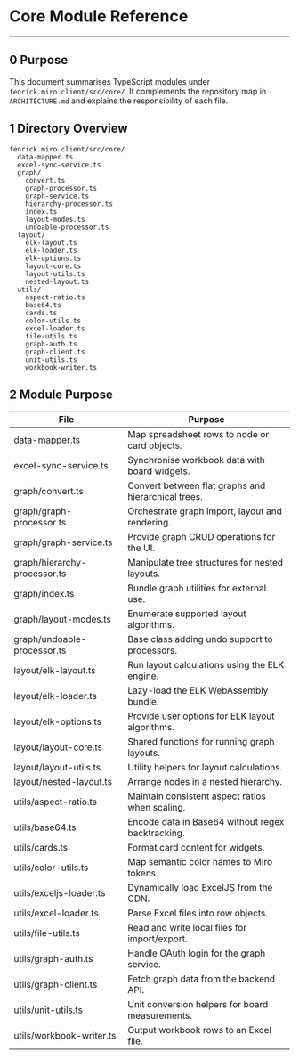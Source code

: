 # Core Module Reference

---

## 0 Purpose

This document summarises TypeScript modules under `fenrick.miro.client/src/core/`.
It complements the repository map in `ARCHITECTURE.md` and explains the
responsibility of each file.

## 1 Directory Overview

```
fenrick.miro.client/src/core/
  data-mapper.ts
  excel-sync-service.ts
  graph/
    convert.ts
    graph-processor.ts
    graph-service.ts
    hierarchy-processor.ts
    index.ts
    layout-modes.ts
    undoable-processor.ts
  layout/
    elk-layout.ts
    elk-loader.ts
    elk-options.ts
    layout-core.ts
    layout-utils.ts
    nested-layout.ts
  utils/
    aspect-ratio.ts
    base64.ts
    cards.ts
    color-utils.ts
    excel-loader.ts
    file-utils.ts
    graph-auth.ts
    graph-client.ts
    unit-utils.ts
    workbook-writer.ts
```

## 2 Module Purpose

| File                         | Purpose                                             |
| ---------------------------- | --------------------------------------------------- |
| data-mapper.ts               | Map spreadsheet rows to node or card objects.       |
| excel-sync-service.ts        | Synchronise workbook data with board widgets.       |
| graph/convert.ts             | Convert between flat graphs and hierarchical trees. |
| graph/graph-processor.ts     | Orchestrate graph import, layout and rendering.     |
| graph/graph-service.ts       | Provide graph CRUD operations for the UI.           |
| graph/hierarchy-processor.ts | Manipulate tree structures for nested layouts.      |
| graph/index.ts               | Bundle graph utilities for external use.            |
| graph/layout-modes.ts        | Enumerate supported layout algorithms.              |
| graph/undoable-processor.ts  | Base class adding undo support to processors.       |
| layout/elk-layout.ts         | Run layout calculations using the ELK engine.       |
| layout/elk-loader.ts         | Lazy-load the ELK WebAssembly bundle.               |
| layout/elk-options.ts        | Provide user options for ELK layout algorithms.     |
| layout/layout-core.ts        | Shared functions for running graph layouts.         |
| layout/layout-utils.ts       | Utility helpers for layout calculations.            |
| layout/nested-layout.ts      | Arrange nodes in a nested hierarchy.                |
| utils/aspect-ratio.ts        | Maintain consistent aspect ratios when scaling.     |
| utils/base64.ts              | Encode data in Base64 without regex backtracking.   |
| utils/cards.ts               | Format card content for widgets.                    |
| utils/color-utils.ts         | Map semantic color names to Miro tokens.            |
| utils/exceljs-loader.ts      | Dynamically load ExcelJS from the CDN.              |
| utils/excel-loader.ts        | Parse Excel files into row objects.                 |
| utils/file-utils.ts          | Read and write local files for import/export.       |
| utils/graph-auth.ts          | Handle OAuth login for the graph service.           |
| utils/graph-client.ts        | Fetch graph data from the backend API.              |
| utils/unit-utils.ts          | Unit conversion helpers for board measurements.     |
| utils/workbook-writer.ts     | Output workbook rows to an Excel file.              |
